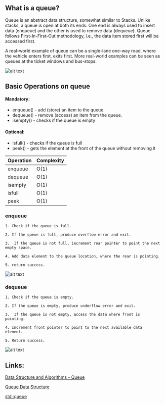 ## What is a queue?

Queue is an abstract data structure, somewhat similar to Stacks. Unlike stacks, a queue is open at both its ends. One end is always used to insert data (enqueue) and the other is used to remove data (dequeue). Queue follows First-In-First-Out methodology, i.e., the data item stored first will be accessed first.

A real-world example of queue can be a single-lane one-way road, where the vehicle enters first, exits first. More real-world examples can be seen as queues at the ticket windows and bus-stops.

![alt text][qxample]

[qxample]: https://www.tutorialspoint.com/data_structures_algorithms/images/queue_example.jpg

## Basic Operations on queue

#### Mandatory:
* enqueue() - add (store) an item to the queue.
* dequeue() - remove (access) an item from the queue.
* isempty() - checks if the queue is empty

#### Optional:
* isfull() - checks if the queue is full
* peek() - gets the element at the front of the queue without removing it

|Operation|Complexity|
|---------|----------|
|enqueue|O(1)|
|dequeue|O(1)|
|isempty|O(1)|
|isfull|O(1)|
|peek|O(1)|

### enqueue

    1. Check if the queue is full.

    2. If the queue is full, produce overflow error and exit.

    3.  If the queue is not full, increment rear pointer to point the next empty space.

    4. Add data element to the queue location, where the rear is pointing.

    5. return success.
    
![alt text][enqueue]

[enqueue]: https://www.tutorialspoint.com/data_structures_algorithms/images/queue_enqueue_diagram.jpg

### dequeue

    1. Check if the queue is empty.

    2. If the queue is empty, produce underflow error and exit.

    3.  If the queue is not empty, access the data where front is pointing.

    4. Increment front pointer to point to the next available data element.

    5. Return success.
    
    
![alt text][dequeue]

[dequeue]: https://www.tutorialspoint.com/data_structures_algorithms/images/queue_dequeue_diagram.jpg

## Links:

[Data Structure and Algorithms - Queue](https://www.tutorialspoint.com/data_structures_algorithms/dsa_queue.htm)

[Queue Data Structure](http://www.geeksforgeeks.org/queue-data-structure/)

[std::queue](http://www.cplusplus.com/reference/queue/queue/)
